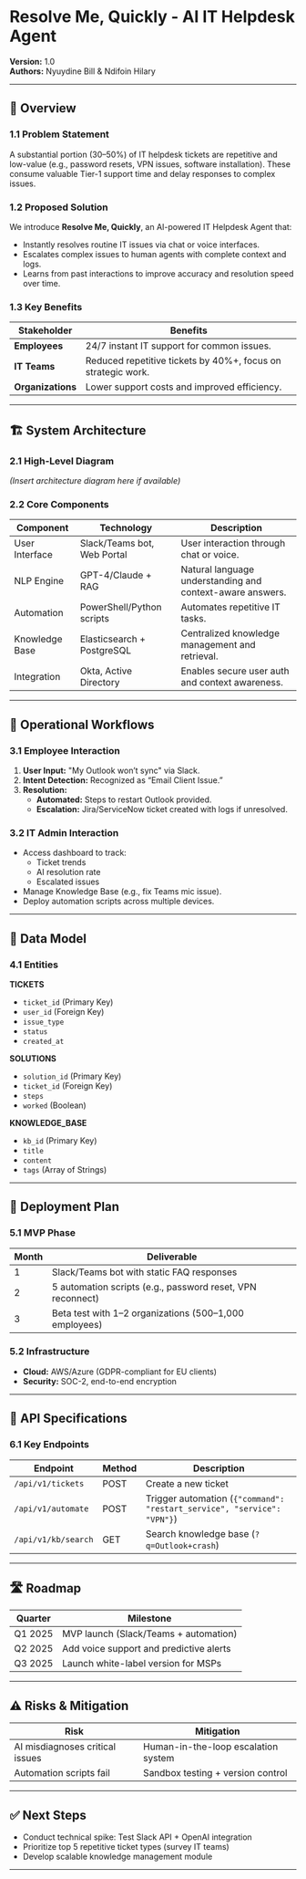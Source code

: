 # Resolve Me, Quickly - AI IT Helpdesk Agent

**Version:** 1.0  
**Authors:** Nyuydine Bill & Ndifoin Hilary

---

## 📘 Overview

### 1.1 Problem Statement

A substantial portion (30–50%) of IT helpdesk tickets are repetitive and low-value (e.g., password resets, VPN issues, software installation). These consume valuable Tier-1 support time and delay responses to complex issues.

### 1.2 Proposed Solution

We introduce **Resolve Me, Quickly**, an AI-powered IT Helpdesk Agent that:

- Instantly resolves routine IT issues via chat or voice interfaces.
- Escalates complex issues to human agents with complete context and logs.
- Learns from past interactions to improve accuracy and resolution speed over time.

### 1.3 Key Benefits

| Stakeholder | Benefits |
|-------------|----------|
| **Employees** | 24/7 instant IT support for common issues. |
| **IT Teams** | Reduced repetitive tickets by 40%+, focus on strategic work. |
| **Organizations** | Lower support costs and improved efficiency. |

---

## 🏗️ System Architecture

### 2.1 High-Level Diagram

*(Insert architecture diagram here if available)*

### 2.2 Core Components

| Component        | Technology                                | Description                                                  |
|------------------|--------------------------------------------|--------------------------------------------------------------|
| User Interface   | Slack/Teams bot, Web Portal               | User interaction through chat or voice.                      |
| NLP Engine       | GPT-4/Claude + RAG                        | Natural language understanding and context-aware answers.    |
| Automation       | PowerShell/Python scripts                 | Automates repetitive IT tasks.                               |
| Knowledge Base   | Elasticsearch + PostgreSQL                | Centralized knowledge management and retrieval.              |
| Integration      | Okta, Active Directory                    | Enables secure user auth and context awareness.              |

---

## 🔄 Operational Workflows

### 3.1 Employee Interaction

1. **User Input:** "My Outlook won’t sync" via Slack.  
2. **Intent Detection:** Recognized as “Email Client Issue.”  
3. **Resolution:**
   - **Automated:** Steps to restart Outlook provided.
   - **Escalation:** Jira/ServiceNow ticket created with logs if unresolved.

### 3.2 IT Admin Interaction

- Access dashboard to track:
  - Ticket trends
  - AI resolution rate
  - Escalated issues  
- Manage Knowledge Base (e.g., fix Teams mic issue).
- Deploy automation scripts across multiple devices.

---

## 🧩 Data Model

### 4.1 Entities

**TICKETS**
- `ticket_id` (Primary Key)
- `user_id` (Foreign Key)
- `issue_type`
- `status`
- `created_at`

**SOLUTIONS**
- `solution_id` (Primary Key)
- `ticket_id` (Foreign Key)
- `steps`
- `worked` (Boolean)

**KNOWLEDGE_BASE**
- `kb_id` (Primary Key)
- `title`
- `content`
- `tags` (Array of Strings)

---

## 🚀 Deployment Plan

### 5.1 MVP Phase

| Month | Deliverable |
|-------|-------------|
| 1     | Slack/Teams bot with static FAQ responses |
| 2     | 5 automation scripts (e.g., password reset, VPN reconnect) |
| 3     | Beta test with 1–2 organizations (500–1,000 employees) |

### 5.2 Infrastructure

- **Cloud:** AWS/Azure (GDPR-compliant for EU clients)  
- **Security:** SOC-2, end-to-end encryption

---

## 📡 API Specifications

### 6.1 Key Endpoints

| Endpoint           | Method | Description |
|--------------------|--------|-------------|
| `/api/v1/tickets`  | POST   | Create a new ticket |
| `/api/v1/automate` | POST   | Trigger automation (`{"command": "restart_service", "service": "VPN"}`) |
| `/api/v1/kb/search`| GET    | Search knowledge base (`?q=Outlook+crash`) |

---

## 🛣️ Roadmap

| Quarter   | Milestone                          |
|-----------|------------------------------------|
| Q1 2025   | MVP launch (Slack/Teams + automation) |
| Q2 2025   | Add voice support and predictive alerts |
| Q3 2025   | Launch white-label version for MSPs |

---

## ⚠️ Risks & Mitigation

| Risk                             | Mitigation                               |
|----------------------------------|-------------------------------------------|
| AI misdiagnoses critical issues | Human-in-the-loop escalation system       |
| Automation scripts fail         | Sandbox testing + version control         |

---

## ✅ Next Steps

- Conduct technical spike: Test Slack API + OpenAI integration  
- Prioritize top 5 repetitive ticket types (survey IT teams)  
- Develop scalable knowledge management module  

---

